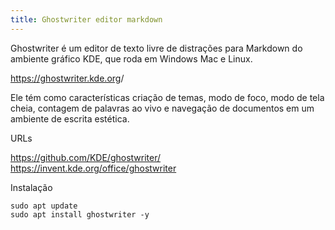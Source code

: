 ```yaml
---
title: Ghostwriter editor markdown
---
```


Ghostwriter é um editor de texto livre de distrações para Markdown do ambiente gráfico KDE, que roda em Windows Mac e Linux.

<https://ghostwriter.kde.org>/ 

Ele tém como características criação de temas, modo de foco, modo de tela cheia, contagem de palavras ao vivo e navegação de documentos em um ambiente de escrita estética. 

URLs 

https://github.com/KDE/ghostwriter/
https://invent.kde.org/office/ghostwriter

Instalação

	sudo apt update
	sudo apt install ghostwriter -y

